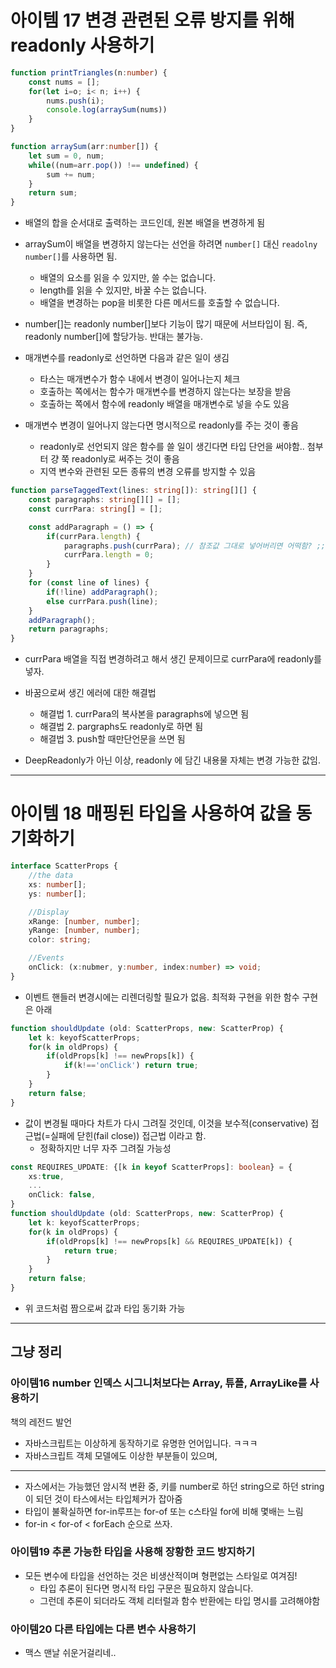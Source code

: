 # 아이템 17 변경 관련된 오류 방지를 위해 readonly 사용하기

```ts
function printTriangles(n:number) {
	const nums = [];
	for(let i=o; i< n; i++) {
		nums.push(i);
		console.log(arraySum(nums))
	}
}

function arraySum(arr:number[]) {
	let sum = 0, num;
	while((num=arr.pop()) !== undefined) {
		sum += num;
	}
	return sum;
}
```

* 배열의 합을 순서대로 출력하는 코드인데, 원본 배열을 변경하게 됨
* arraySum이 배열을 변경하지 않는다는 선언을 하려면 `number[]` 대신 `readolny number[]`를 사용하면 됨.
  * 배열의 요소를 읽을 수 있지만, 쓸 수는 없습니다.
  * length를 읽을 수 있지만, 바꿀 수는 없습니다.
  * 배열을 변경하는 pop을 비롯한 다른 메서드를 호출할 수 없습니다.
* number[]는 readonly number[]보다 기능이 많기 때문에 서브타입이 됨. 즉, readonly number[]에 할당가능. 반대는 불가능.

* 매개변수를 readonly로 선언하면 다음과 같은 일이 생김
  * 타스는 매개변수가 함수 내에서 변경이 일어나는지 체크
  * 호출하는 쪽에서는 함수가 매개변수를 변경하지 않는다는 보장을 받음
  * 호출하는 쪽에서 함수에 readonly 배열을 매개변수로 넣을 수도 있음

* 매개변수 변경이 일어나지 않는다면 명시적으로 readonly를 주는 것이 좋음
  * readonly로 선언되지 않은 함수를 쓸 일이 생긴다면 타입 단언을 써야함.. 첨부터 걍 쭉 readonly로 써주는 것이 좋음
  * 지역 변수와 관련된 모든 종류의 변경 오류를 방지할 수 있음

```ts
function parseTaggedText(lines: string[]): string[][] {
	const paragraphs: string[][] = [];
	const currPara: string[] = [];

	const addParagraph = () => {
		if(currPara.length) {
			paragraphs.push(currPara); // 참조값 그대로 넣어버리면 어떡함? ;;
			currPara.length = 0;
		}
	}
	for (const line of lines) {
		if(!line) addParagraph();
		else currPara.push(line);
	}
	addParagraph();
	return paragraphs;
}
```

* currPara 배열을 직접 변경하려고 해서 생긴 문제이므로 currPara에 readonly를 넣자.
* 바꿈으로써 생긴 에러에 대한 해결법
  * 해결법 1. currPara의 복사본을 paragraphs에 넣으면 됨
  * 해결법 2. pargraphs도 readonly로 하면 됨
  * 해결법 3. push할 때만단언문을 쓰면 됨

* DeepReadonly가 아닌 이상, readonly 에 담긴 내용물 자체는 변경 가능한 값임.

---

# 아이템 18 매핑된 타입을 사용하여 값을 동기화하기

```ts
interface ScatterProps {
	//the data
	xs: number[];
	ys: number[];

	//Display
	xRange: [number, number];
	yRange: [number, number];
	color: string;

	//Events
	onClick: (x:nubmer, y:number, index:number) => void;
}
```

* 이벤트 핸들러 변경시에는 리렌더링할 필요가 없음. 최적화 구현을 위한 함수 구현은 아래

```ts
function shouldUpdate (old: ScatterProps, new: ScatterProp) {
	let k: keyofScatterProps;
	for(k in oldProps) {
		if(oldProps[k] !== newProps[k]) {
			if(k!=='onClick') return true;
		}
	}
	return false;
}
```

* 값이 변경될 때마다 차트가 다시 그려질 것인데, 이것을 보수적(conservative) 접근법(=실패에 닫힌(fail close)) 접근법 이라고 함.
  * 정확하지만 너무 자주 그려질 가능성

```ts
const REQUIRES_UPDATE: {[k in keyof ScatterProps]: boolean} = {
	xs:true,
	...
	onClick: false,
}
function shouldUpdate (old: ScatterProps, new: ScatterProp) {
	let k: keyofScatterProps;
	for(k in oldProps) {
		if(oldProps[k] !== newProps[k] && REQUIRES_UPDATE[k]) {
			return true;
		}
	}
	return false;
}
```

* 위 코드처럼 짬으로써 값과 타입 동기화 가능

---

## 그냥 정리

### 아이템16 number 인덱스 시그니처보다는 Array, 튜플, ArrayLike를 사용하기

책의 레전드 발언

* 자바스크립트는 이상하게 동작하기로 유명한 언어입니다. ㅋㅋㅋ
* 자바스크립트 객체 모델에도 이상한 부분들이 있으며,

---

* 자스에서는 가능했던 암시적 변환 중, 키를 number로 하던 string으로 하던 string이 되던 것이 타스에서는 타입체커가 잡아줌
* 타입이 불확실하면 for-in루프는 for-of 또는 c스타일 for에 비해 몇배는 느림
* for-in < for-of < forEach 순으로 쓰자.

### 아이템19 추론 가능한 타입을 사용해 장황한 코드 방지하기

* 모든 변수에 타입을 선언하는 것은 비생산적이며 형편없는 스타일로 여겨짐!
  * 타입 추론이 된다면 명시적 타입 구문은 필요하지 않습니다.
  * 그런데 추론이 되더라도 객체 리터럴과 함수 반환에는 타입 명시를 고려해야함

### 아이템20 다른 타입에는 다른 변수 사용하기

* 맥스 맨날 쉬운거걸리네..
